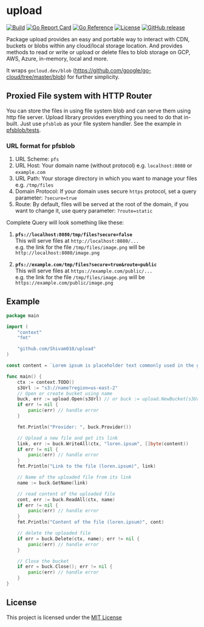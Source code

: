 # upload

[![Build](https://github.com/Shivam010/upload/actions/workflows/build.yml/badge.svg)](https://github.com/Shivam010/upload/actions/workflows/build.yml)
[![Go Report Card](https://goreportcard.com/badge/github.com/Shivam010/upload?dropcache)](https://goreportcard.com/report/github.com/Shivam010/upload)
[![Go Reference](https://pkg.go.dev/badge/github.com/Shivam010/upload)](https://pkg.go.dev/github.com/Shivam010/upload)
[![License](https://img.shields.io/badge/license-MIT-mildgreen.svg)](https://github.com/Shivam010/upload/blob/master/LICENSE)
[![GitHub release](https://img.shields.io/github/release/Shivam010/upload.svg)](https://github.com/Shivam010/upload/releases)

Package upload provides an easy and portable way to interact with CDN, buckets or blobs within any cloud/local storage
location. And provides methods to read or write or upload or delete files to blob storage on GCP, AWS, Azure, in-memory,
local and more.

It wraps `gocloud.dev/blob` (https://github.com/google/go-cloud/tree/master/blob) for further simplicity.

## Proxied File system with HTTP Router

You can store the files in using file system blob and can serve them using http file server. Upload library provides
everything you need to do that in-built. Just use `pfsblob` as your file system handler. See the example
in [pfsblob/tests](./pfsblob/tests).

### URL format for pfsblob

1. URL Scheme: `pfs`
2. URL Host: Your domain name (without protocol) e.g. `localhost:8080` or `example.com`
3. URL Path: Your storage directory in which you want to manage your files e.g. `/tmp/files`
4. Domain Protocol: If your domain uses secure `https` protocol, set a query parameter: `?secure=true`
5. Route: By default, files will be served at the root of the domain, if you want to change it, use query
   parameter: `?route=static`

Complete Query will look something like these:

1. **`pfs://localhost:8080/tmp/files?secure=false`** <br/>
   This will serve files at `http://localhost:8080/...` <br/>
   e.g. the link for the file `/tmp/files/image.png` will be `http://localhost:8080/image.png`

2. **`pfs://example.com/tmp/files?secure=true&route=public`** <br/>
   This will serve files at `https://example.com/public/...` <br/>
   e.g. the link for the file `/tmp/files/image.png` will be `https://example.com/public/image.png`

## Example

```go
package main

import (
	"context"
	"fmt"

	"github.com/Shivam010/upload"
)

const content = `Lorem ipsum is placeholder text commonly used in the graphic, print, and publishing industries.`

func main() {
	ctx := context.TODO()
	s3Url := "s3://name?region=us-east-2"
	// Open or create bucket using name
	buck, err := upload.Open(s3Url) // or buck := upload.NewBucket(s3Url)
	if err != nil {
		panic(err) // handle error
	}

	fmt.Println("Provider: ", buck.Provider())

	// Upload a new file and get its link
	link, err := buck.WriteAll(ctx, "loren.ipsum", []byte(content))
	if err != nil {
		panic(err) // handle error
	}
	fmt.Println("Link to the file (loren.ipsum)", link)

	// Name of the uploaded file from its link
	name := buck.GetName(link)

	// read content of the uploaded file
	cont, err := buck.ReadAll(ctx, name)
	if err != nil {
		panic(err) // handle error
	}
	fmt.Println("Content of the file (loren.ipsum)", cont)

	// delete the uploaded file
	if err = buck.Delete(ctx, name); err != nil {
		panic(err) // handle error
	}

	// Close the bucket
	if err = buck.Close(); err != nil {
		panic(err) // handle error
	}
}
```

## License

This project is licensed under the [MIT License](./LICENSE)

